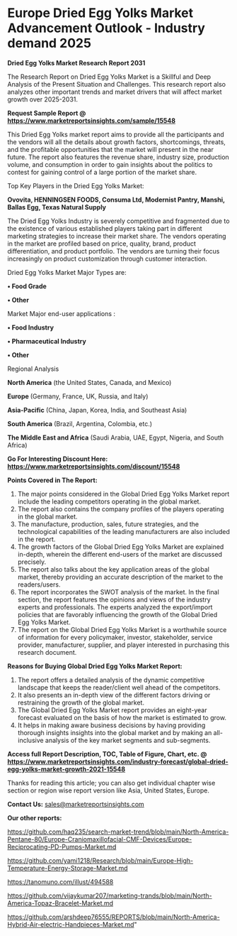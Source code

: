 # Europe Dried Egg Yolks Market Advancement Outlook - Industry demand 2025

<strong>Dried Egg Yolks Market Research Report 2031</strong>

The Research Report on Dried Egg Yolks Market is a Skillful and Deep Analysis of the Present Situation and Challenges. This research report also analyzes other important trends and market drivers that will affect market growth over 2025-2031.

<strong>Request Sample Report @ <a href=https://www.marketreportsinsights.com/sample/15548>https://www.marketreportsinsights.com/sample/15548</a></strong>

This Dried Egg Yolks market report aims to provide all the participants and the vendors will all the details about growth factors, shortcomings, threats, and the profitable opportunities that the market will present in the near future. The report also features the revenue share, industry size, production volume, and consumption in order to gain insights about the politics to contest for gaining control of a large portion of the market share.

Top Key Players in the Dried Egg Yolks Market:

<strong>Ovovita, HENNINGSEN FOODS, Consuma Ltd, Modernist Pantry, Manshi, Ballas Egg, Texas Natural Supply</strong>

The Dried Egg Yolks Industry is severely competitive and fragmented due to the existence of various established players taking part in different marketing strategies to increase their market share. The vendors operating in the market are profiled based on price, quality, brand, product differentiation, and product portfolio. The vendors are turning their focus increasingly on product customization through customer interaction.

Dried Egg Yolks Market Major Types are:

<strong>• Food Grade

• Other</strong>

Market Major end-user applications :

<strong>• Food Industry

• Pharmaceutical Industry

• Other</strong>

Regional Analysis

</u><strong><b>North America</b></strong> (the United States, Canada, and Mexico)

<strong><b>Europe </b></strong>(Germany, France, UK, Russia, and Italy)

<strong><b>Asia-Pacific</b></strong> (China, Japan, Korea, India, and Southeast Asia)

<strong><b>South America</b></strong> (Brazil, Argentina, Colombia, etc.)

<strong><b>The Middle East and Africa</b></strong> (Saudi Arabia, UAE, Egypt, Nigeria, and South Africa)

<strong>Go For Interesting Discount Here: <a href=https://www.marketreportsinsights.com/discount/15548>https://www.marketreportsinsights.com/discount/15548</a></strong>

<strong>Points Covered in The Report:</strong>
<ol>
  <li>The major points considered in the Global Dried Egg Yolks Market report include the leading competitors operating in the global market.</li>
  <li>The report also contains the company profiles of the players operating in the global market.</li>
  <li>The manufacture, production, sales, future strategies, and the technological capabilities of the leading manufacturers are also included in the report.</li>
  <li>The growth factors of the Global Dried Egg Yolks Market are explained in-depth, wherein the different end-users of the market are discussed precisely.</li>
  <li>The report also talks about the key application areas of the global market, thereby providing an accurate description of the market to the readers/users.</li>
  <li>The report incorporates the SWOT analysis of the market. In the final section, the report features the opinions and views of the industry experts and professionals. The experts analyzed the export/import policies that are favorably influencing the growth of the Global Dried Egg Yolks Market.</li>
  <li>The report on the Global Dried Egg Yolks Market is a worthwhile source of information for every policymaker, investor, stakeholder, service provider, manufacturer, supplier, and player interested in purchasing this research document.</li>
</ol>
<strong>Reasons for Buying Global Dried Egg Yolks Market Report:</strong>

<ol>
  <li>The report offers a detailed analysis of the dynamic competitive landscape that keeps the reader/client well ahead of the competitors.</li>
  <li>It also presents an in-depth view of the different factors driving or restraining the growth of the global market.</li>
  <li>The Global Dried Egg Yolks Market report provides an eight-year forecast evaluated on the basis of how the market is estimated to grow.</li>
  <li>It helps in making aware business decisions by having providing thorough insights insights into the global market and by making an all-inclusive analysis of the key market segments and sub-segments.</li>
</ol>
<strong>Access full Report Description, TOC, Table of Figure, Chart, etc. @ <a href=https://www.marketreportsinsights.com/industry-forecast/global-dried-egg-yolks-market-growth-2021-15548>https://www.marketreportsinsights.com/industry-forecast/global-dried-egg-yolks-market-growth-2021-15548</a></strong>


Thanks for reading this article; you can also get individual chapter wise section or region wise report version like Asia, United States, Europe.

<strong>Contact Us:</strong>
sales@marketreportsinsights.com

<strong>Our other reports:</strong>

<a href=https://github.com/haq235/search-market-trend/blob/main/North-America-Pentane-80/Europe-Craniomaxillofacial-CMF-Devices/Europe-Reciprocating-PD-Pumps-Market.md>https://github.com/haq235/search-market-trend/blob/main/North-America-Pentane-80/Europe-Craniomaxillofacial-CMF-Devices/Europe-Reciprocating-PD-Pumps-Market.md</a>

<a href=https://github.com/yami1218/Research/blob/main/Europe-High-Temperature-Energy-Storage-Market.md>https://github.com/yami1218/Research/blob/main/Europe-High-Temperature-Energy-Storage-Market.md</a>

<a href=https://tanomuno.com/illust/494588>https://tanomuno.com/illust/494588</a>

<a href=https://github.com/vijaykumar207/marketing-trands/blob/main/North-America-Topaz-Bracelet-Market.md>https://github.com/vijaykumar207/marketing-trands/blob/main/North-America-Topaz-Bracelet-Market.md</a>

<a href=https://github.com/arshdeep76555/REPORTS/blob/main/North-America-Hybrid-Air-electric-Handpieces-Market.md>https://github.com/arshdeep76555/REPORTS/blob/main/North-America-Hybrid-Air-electric-Handpieces-Market.md</a>"
